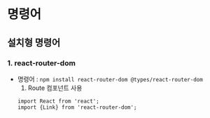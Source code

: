 # 명령어 
## 설치형 명령어 
### 1. react-router-dom 
- 명령어 : `npm install react-router-dom @types/react-router-dom`
  1. Route 컴포넌트 사용
    ```
    import React from 'react';
    import {Link} from 'react-router-dom';

